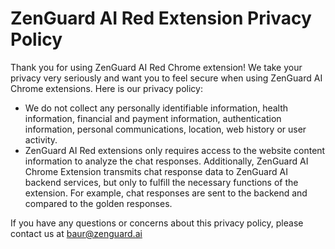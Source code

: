 # ZenGuard AI Red Extension Privacy Policy

Thank you for using ZenGuard AI Red Chrome extension! We take your privacy very seriously and want you to feel secure when using ZenGuard AI Chrome extensions. Here is our privacy policy:

* We do not collect any personally identifiable information, health information, financial and payment information, authentication information, personal communications, location, web history or user activity.
* ZenGuard AI Red extensions only requires access to the website content information to analyze the chat responses. Additionally, ZenGuard AI Chrome Extension transmits chat response data to ZenGuard AI backend services, but only to fulfill the necessary functions of the extension. For example, chat responses are sent to the backend and compared to the golden responses.

If you have any questions or concerns about this privacy policy, please contact us at baur@zenguard.ai

